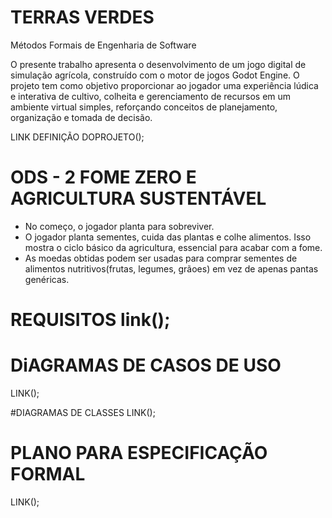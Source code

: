 # TERRAS VERDES
Métodos Formais de Engenharia de Software

O presente trabalho apresenta o desenvolvimento de um jogo digital de simulação agrícola, construído com o motor de jogos Godot Engine. O 
projeto tem como objetivo proporcionar ao jogador uma experiência lúdica e interativa de cultivo, colheita e gerenciamento de recursos em um 
ambiente virtual simples, reforçando conceitos de planejamento, organização e tomada de decisão. 

LINK DEFINIÇÃO DOPROJETO();

# ODS - 2 FOME ZERO E AGRICULTURA SUSTENTÁVEL
- No começo, o jogador planta para sobreviver.
- O jogador planta sementes, cuida das plantas e colhe alimentos. Isso mostra o ciclo básico da agricultura, essencial para acabar com a fome.
- As moedas obtidas podem ser usadas para comprar sementes de alimentos nutritivos(frutas, legumes, grãoes) em vez de apenas pantas genéricas.

# REQUISITOS link();

# DiAGRAMAS DE CASOS DE USO 
LINK();

#DIAGRAMAS DE CLASSES 
LINK();

# PLANO PARA ESPECIFICAÇÃO FORMAL
LINK();

